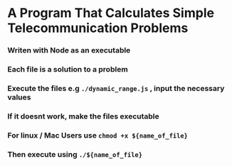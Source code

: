 # A Program That Calculates Simple Telecommunication Problems
### Writen with Node as an executable
### Each file is a solution to a problem
### Execute the files e.g `./dynamic_range.js` , input the necessary values
### If it doesnt work, make the files executable

### For linux / Mac Users use `chmod +x ${name_of_file}`
### Then execute using `./${name_of_file}`